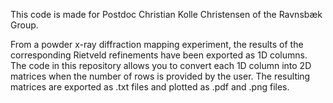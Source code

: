 This code is made for Postdoc Christian Kolle Christensen of the Ravnsbæk Group.

From a powder x-ray diffraction mapping experiment, the results of the
corresponding Rietveld refinements have been exported as 1D columns.
The code in this repository allows you to convert each 1D column into 2D
matrices when the number of rows is provided by the user. The resulting matrices
are exported as .txt files and plotted as .pdf and .png files.
